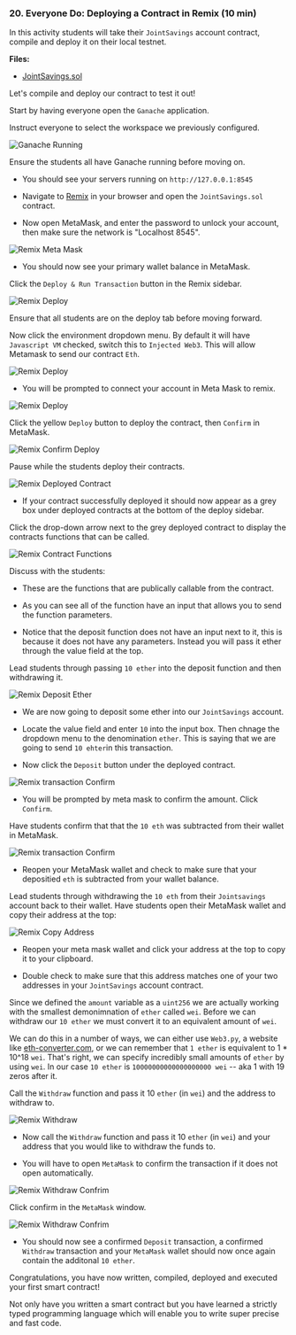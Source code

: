 ### 20. Everyone Do: Deploying a Contract in Remix (10 min)

In this activity students will take their `JointSavings` account contract, compile and deploy it on their local testnet.

**Files:**

* [JointSavings.sol](Activities/16-Ins_Restricting_Withdraw_With_Require/Solved/JointSavings.sol)

Let's compile and deploy our contract to test it out!

Start by having everyone open the `Ganache` application.

Instruct everyone to select the workspace we previously configured.

![Ganache Running](Images/ganache_running.png)

Ensure the students all have Ganache running before moving on.

* You should see your servers running on `http://127.0.0.1:8545`

* Navigate to [Remix](http://remix.ethereum.org/) in your browser and open the `JointSavings.sol` contract.

* Now open MetaMask, and enter the password to unlock your account, then make sure
  the network is "Localhost 8545".

![Remix Meta Mask](Images/remix_meta_mask.png)

* You should now see your primary wallet balance in MetaMask.

Click the `Deploy & Run Transaction` button in the Remix sidebar.

![Remix Deploy](Images/remix_deploy.png)

Ensure that all students are on the deploy tab before moving forward.

Now click the environment dropdown menu. By default it will have `Javascript VM` checked, switch this to `Injected Web3`. This will allow Metamask to send our contract `Eth`.

![Remix Deploy](Images/remix_enviroment.png)

* You will be prompted to connect your account in Meta Mask to remix.

![Remix Deploy](Images/remix_web3_prompt.png)

Click the yellow `Deploy` button to deploy the contract, then `Confirm` in MetaMask.

![Remix Confirm Deploy](Images/remix_deploy_confirm.png)

Pause while the students deploy their contracts.

![Remix Deployed Contract](Images/remix_deployed_contract.png)

* If your contract successfully deployed it should now appear as a grey box under deployed contracts at the bottom of the deploy sidebar.

Click the drop-down arrow next to the grey deployed contract to display the contracts functions that can be called.

![Remix Contract Functions](Images/remix_contract_functions.png)

Discuss with the students:

* These are the functions that are publically callable from the contract.

* As you can see all of the function have an input that allows you to send the function parameters.

* Notice that the deposit function does not have an input next to it, this is because it does not have any parameters. Instead you will pass it ether through the value field at the top.

Lead students through passing `10 ether` into the deposit function and then withdrawing it.

![Remix Deposit Ether](Images/remix_deposit_ether.png)

* We are now going to deposit some ether into our `JointSavings` account.

* Locate the value field and enter `10` into the input box. Then chnage the dropdown menu to the denomination `ether`. This is saying that we are going to send `10 ehter`in this transaction.

* Now click the `Deposit` button under the deployed contract.

![Remix transaction Confirm](Images/remix_transaction_confirm.png)

* You will be prompted by meta mask to confirm the amount. Click `Confirm`.

Have students confirm that that the `10 eth` was subtracted from their wallet in MetaMask.

![Remix transaction Confirm](Images/remix_meta_mask_balance.png)

* Reopen your MetaMask wallet and check to make sure that your depositied `eth` is subtracted from your wallet balance.

Lead students through withdrawing the `10 eth` from their `Jointsavings` account back to their wallet. Have students open their MetaMask wallet and copy their address at the top:

![Remix Copy Address](Images/remix_meta_mask_copy_address.png)

* Reopen your meta mask wallet and click your address at the top to copy it to your clipboard.

* Double check to make sure that this address matches one of your two addresses in your `JointSavings` account contract.

Since we defined the `amount` variable as a `uint256` we are actually working with the smallest demonimnation of `ether` called `wei`. Before we can withdraw our `10 ether` we must convert it to an equivalent amount of `wei`.

We can do this in a number of ways, we can either use `Web3.py`, a website like [eth-converter.com](eth-converter.com), or we can remember that `1 ether` is equivalent to 1 * 10^18 `wei`. That's right, we can specify incredibly small amounts of `ether` by using `wei`. In our case `10 ether` is `10000000000000000000 wei` -- aka 1 with 19 zeros after it.

Call the `Withdraw` function and pass it 10 `ether` (in `wei`) and the address to withdraw to.

![Remix Withdraw](Images/remix_withdraw.png)

* Now call the `Withdraw` function and pass it 10 `ether` (in `wei`) and your address that you would like to withdraw the funds to.

* You will have to open `MetaMask` to confirm the transaction if it does not open automatically.

![Remix Withdraw Confrim](Images/remix_withdraw_confirm.png)

Click confirm in the `MetaMask` window.

![Remix Withdraw Confrim](Images/remix_confirm_transactions.png)

* You should now see a confirmed `Deposit` transaction, a confirmed `Withdraw` transaction and your `MetaMask` wallet should now once again contain the additonal `10 ether`.

Congratulations, you have now written, compiled, deployed and executed your first smart contract!

Not only have you written a smart contract but you have learned a strictly typed programming language which will enable you to write super precise and fast code.
